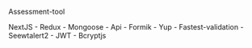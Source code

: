 Assessment-tool

NextJS - Redux - Mongoose - Api - Formik - Yup - Fastest-validation - Seewtalert2 - JWT - Bcryptjs
